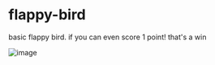 # flappy-bird
basic flappy bird. if you can even score 1 point! that's a win

 ![image](https://github.com/Alex-Unnippillil/flappy-bird/assets/24538548/fd714539-124e-4703-87a2-c4d82f7dcd59)

